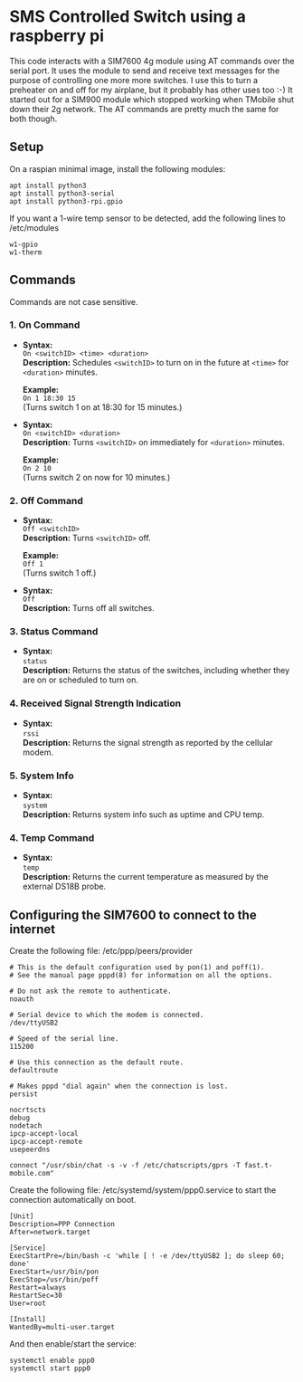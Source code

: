 
# SMS Controlled Switch using a raspberry pi

This code interacts with a SIM7600 4g module using AT commands over the serial port.  It uses the module to send and receive text messages for the purpose of controlling one more more switches.  I use this to turn a preheater on and off for my airplane, but it probably has other uses too :-) It started out for a SIM900 module which stopped working when TMobile shut down their 2g network. The AT commands are pretty much the same for both though. 

## Setup

On a raspian minimal image, install the following modules:
```
apt install python3
apt install python3-serial
apt install python3-rpi.gpio
```
If you want a 1-wire temp sensor to be detected, add the following lines to /etc/modules
```
w1-gpio
w1-therm
```

## Commands
Commands are not case sensitive. 
### 1. **On Command**
- **Syntax:**  
  `On <switchID> <time> <duration>`  
  **Description:** Schedules `<switchID>` to turn on in the future at `<time>` for `<duration>` minutes.  

  **Example:**  
  `On 1 18:30 15`  
  (Turns switch 1 on at 18:30 for 15 minutes.)

- **Syntax:**  
  `On <switchID> <duration>`  
  **Description:** Turns `<switchID>` on immediately for `<duration>` minutes.  

  **Example:**  
  `On 2 10`  
  (Turns switch 2 on now for 10 minutes.)

### 2. **Off Command**
- **Syntax:**  
  `Off <switchID>`  
  **Description:** Turns `<switchID>` off.  

  **Example:**  
  `Off 1`  
  (Turns switch 1 off.)

- **Syntax:**  
  `Off`  
  **Description:** Turns off all switches.  

### 3. **Status Command**
- **Syntax:**  
  `status`  
  **Description:** Returns the status of the switches, including whether they are on or scheduled to turn on.

### 4. **Received Signal Strength Indication**
- **Syntax:**  
  `rssi`  
  **Description:** Returns the signal strength as reported by the cellular modem.

### 5. **System Info**
- **Syntax:**  
  `system`  
  **Description:** Returns system info such as uptime and CPU temp.  

### 4. **Temp Command**
- **Syntax:**  
  `temp`  
  **Description:** Returns the current temperature as measured by the external DS18B probe.  

## Configuring the SIM7600 to connect to the internet
Create the following file: /etc/ppp/peers/provider
```
# This is the default configuration used by pon(1) and poff(1).
# See the manual page pppd(8) for information on all the options.

# Do not ask the remote to authenticate.
noauth

# Serial device to which the modem is connected.
/dev/ttyUSB2

# Speed of the serial line.
115200

# Use this connection as the default route.
defaultroute

# Makes pppd "dial again" when the connection is lost.
persist

nocrtscts
debug
nodetach
ipcp-accept-local
ipcp-accept-remote
usepeerdns

connect "/usr/sbin/chat -s -v -f /etc/chatscripts/gprs -T fast.t-mobile.com"
```

Create the following file: /etc/systemd/system/ppp0.service  to start the connection automatically on boot. 
```
[Unit]
Description=PPP Connection
After=network.target 

[Service]
ExecStartPre=/bin/bash -c 'while [ ! -e /dev/ttyUSB2 ]; do sleep 60; done'
ExecStart=/usr/bin/pon
ExecStop=/usr/bin/poff
Restart=always
RestartSec=30
User=root

[Install]
WantedBy=multi-user.target
```

And then enable/start the service:
```
systemctl enable ppp0
systemctl start ppp0

```
